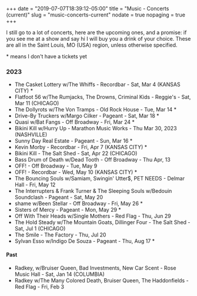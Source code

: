 +++
date = "2019-07-07T18:39:12-05:00"
title = "Music - Concerts (current)"
slug = "music-concerts-current"
nodate = true
nopaging = true
+++

I still go to a lot of concerts, here are the upcoming ones, and a promise: if you see me at a show and say hi I will buy you a drink of your choice. These are all in the Saint Louis, MO (USA) region, unless otherwise specified. 

\* means I don't have a tickets yet

### 2023

* The Casket Lottery w/The Whiffs - Recordbar - Sat, Mar 4 (KANSAS CITY) *
* Flatfoot 56 w/The Rumjacks, The Drowns, Criminal Kids - Reggie's - Sat, Mar 11 (CHICAGO)
* The Dollyrots w/The Von Tramps - Old Rock House - Tue, Mar 14 *
* Drive-By Truckers w/Margo Cilker - Pageant - Sat, Mar 18 * 
* Quasi w/Bat Fangs - Off Broadway - Fri, Mar 24 *
* Bikini Kill w/Hurry Up - Marathon Music Works - Thu Mar 30, 2023 (NASHVILLE) 
* Sunny Day Real Estate - Pageant - Sun, Mar 16 *
* Kevin Morby - Recordbar - Fri, Apr 7 (KANSAS CITY) *
* Bikini Kill - The Salt Shed - Sat, Apr 22 (CHICAGO)
* Bass Drum of Death w/Dead Tooth - Off Broadway - Thu Apr, 13
* OFF! - Off Broadway - Tue, May 9
* OFF! - Recordbar - Wed, May 10 (KANSAS CITY) *
* The Bouncing Souls w/Samiam, Swingin' Utter$, PET NEEDS - Delmar Hall - Fri, May 12 
* The Interrupters & Frank Turner & The Sleeping Souls w/Bedouin Soundclash - Pageant - Sat, May 20 
* shame w/Been Stellar - Off Broadway - Fri, May 26 *
* Sisters of Mercy - Pageant - Mon, May 29 *
* Off With Their Heads w/Single Mothers - Red Flag - Thu, Jun 29
* The Hold Steady w/The Mountain Goats, Dillinger Four - The Salt Shed - Sat, Jul 1 (CHICAGO)
* The Smile - The Factory - Thu, Jul 20
* Sylvan Esso w/Indigo De Souza - Pageant - Thu, Aug 17 * 

#### Past

* Radkey, w/Bruiser Queen, Bad Investments, New Car Scent - Rose Music Hall - Sat, Jan 14 (COLUMBIA)
* Radkey w/The Many Colored Death, Bruiser Queen, The Haddonfields - Red Flag - Fri, Feb 3
